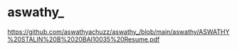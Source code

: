 # aswathy_
https://github.com/aswathyachuzz/aswathy_/blob/main/aswathy/ASWATHY%20STALIN%20B%2020BAI10035%20Resume.pdf
